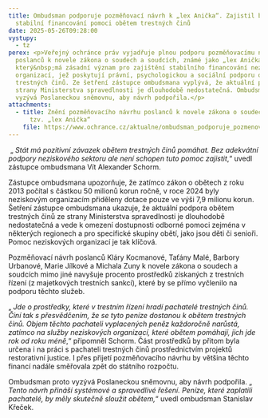 ```yaml
---
title: Ombudsman podporuje pozměňovací návrh k „lex Anička“. Zajistil by
  stabilní financování pomoci obětem trestných činů
date: 2025-05-26T09:28:00
vystupy:
  - tz
perex: <p>Veřejný ochránce práv vyjadřuje plnou podporu pozměňovacímu návrhu
  poslanců k novele zákona o soudech a soudcích, známé jako „lex Anička“,
  který&nbsp;má zásadní význam pro zajištění stabilního financování neziskových
  organizací, jež poskytují právní, psychologickou a sociální podporu obětem
  trestných činů. Ze šetření zástupce ombudsmana vyplývá, že aktuální podpora ze
  strany Ministerstva spravedlnosti je dlouhodobě nedostatečná. Ombudsman proto
  vyzývá Poslaneckou sněmovnu, aby návrh podpořila.</p>
attachments:
  - title: Znění pozměňovacího návrhu poslanců k novele zákona o soudech a soudcích
      tzv. „lex Anička“
    file: https://www.ochrance.cz/aktualne/ombudsman_podporuje_pozmenovaci_navrh_k_lex_anicka_-_zajistil_by_stabilni_financovani_pomoci_obetem_trestnych_cinu/pozmenovaci_navrh.docx
---
```

<p>&nbsp;„
<i>Stát má pozitivní závazek obětem trestných činů pomáhat. Bez adekvátní podpory neziskového sektoru ale není schopen tuto pomoc zajistit</i>,“ uvedl zástupce ombudsmana Vít Alexander Schorm.&nbsp;</p>
<p>Zástupce ombudsmana upozorňuje, že zatímco zákon o obětech z roku 2013 počítal s částkou 50 milionů korun ročně, v roce 2024 byly neziskovým organizacím přiděleny dotace pouze ve výši 7,9 milionu korun. Šetření zástupce ombudsmana ukazuje, že aktuální podpora obětem trestných činů ze strany Ministerstva spravedlnosti je dlouhodobě nedostatečná a vede k omezení dostupnosti odborné pomoci zejména v některých regionech a pro specifické skupiny obětí, jako jsou děti či senioři. Pomoc neziskových organizací je tak klíčová.</p>
<p>Pozměňovací návrh poslanců Kláry Kocmanové, Taťány Malé, Barbory Urbanové, Marie Jílkové a Michala Zuny k novele zákona o soudech a soudcích mimo jiné navyšuje procento prostředků získaných z trestních řízení (z majetkových trestních sankcí), které by se přímo vyčlenilo na podporu těchto služeb.&nbsp;</p>
<p>„ 
<i>Jde o prostředky, které v&nbsp;trestním řízení hradí pachatelé trestných činů. Činí tak s&nbsp;přesvědčením, že se tyto peníze dostanou k&nbsp;obětem trestných činů. Objem těchto pachateli vyplacených peněz každoročně narůstá, zatímco na služby neziskových organizací, které obětem pomáhají, jich jde rok od roku méně</i>,“ připomněl Schorm. Část prostředků by přitom byla určena i na práci s&nbsp;pachateli trestných činů prostřednictvím projektů restorativní justice. I přes přijetí pozměňovacího návrhu by většina těchto financí nadále směřovala zpět do státního rozpočtu.&nbsp;</p>
<p>Ombudsman proto vyzývá Poslaneckou sněmovnu, aby návrh podpořila. „
<i>Tento návrh přináší systémové a spravedlivé řešení. Peníze, které zaplatili pachatelé, by měly skutečně sloužit obětem,</i>“ uvedl ombudsman Stanislav Křeček.</p>
